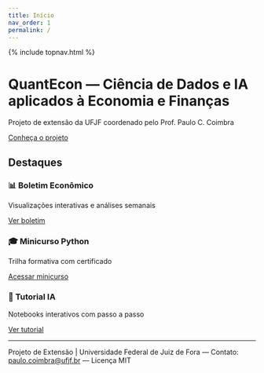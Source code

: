 ```yaml
---
title: Início
nav_order: 1
permalink: /
---
```


<!-- ==================  CSS inline: sidebar 200px + FULL-WIDTH  ================== -->
<style>
  :root { --sidebar-w: 200px; }

  /* Sidebar com 200px e conteúdo deslocado (desktop) */
  @media (min-width: 66rem){
    .side-bar{ width: var(--sidebar-w); }
    .main, .main-content-wrap{ margin-left: var(--sidebar-w); }
  }

  /* Conteúdo SEM limite de largura SEMPRE (full-width),
     mas você pode trocar por 1200px se preferir limitar:
     .main-content{ max-width: 1200px !important; } */
  .main-content{ max-width: none !important; }
  .main-content, .main-content-wrap, .main{ width: auto; }

  /* Transições suaves */
  .side-bar, .main, .main-content-wrap{ transition: margin-left .2s ease, transform .2s ease; }

  /* Estado recolhido: sidebar sai e o conteúdo ocupa TUDO (sem recuo) */
  body.jtd-collapsed .side-bar{ transform: translateX(-100%); }
  body.jtd-collapsed .main, 
  body.jtd-collapsed .main-content-wrap{ margin-left: 0 !important; }

  /* Botão ☰ fixo e discreto (mostrado só em telas largas) */
  #jtd-toggle{
    position: fixed; top: .75rem; left: .75rem; z-index: 9999;
    width: 2.1rem; height: 2.1rem; padding: 0;
    display: none; align-items: center; justify-content: center;
    border: 1px solid var(--color-border, #3a3a3a);
    background: var(--color-canvas, #111);
    color: var(--color-fg-default, #fff);
    border-radius: .375rem; cursor: pointer; line-height: 1;
  }
  @media (min-width: 66rem){ #jtd-toggle{ display: inline-flex; } }
  /* Quando a sidebar está aberta, empurra o botão para a direita da sidebar */
  @media (min-width: 66rem){
    body:not(.jtd-collapsed) #jtd-toggle{ left: calc(var(--sidebar-w) + .75rem); }
  }
</style>

<!-- ==================  Botão ☰ no DOM  ================== -->
<button id="jtd-toggle" aria-label="Alternar barra lateral">☰</button>

{% include topnav.html %}

<div class="qe-hero">
  <h1>QuantEcon — Ciência de Dados e IA aplicados à Economia e Finanças</h1>
  <p>Projeto de extensão da UFJF coordenado pelo Prof. Paulo C. Coimbra</p>
  <p><a class="btn btn-primary" href="{{ '/sobre/' | relative_url }}">Conheça o projeto</a></p>
</div>

## Destaques

<div class="qe-cards">
  <div class="qe-card">
    <h3>📊 Boletim Econômico</h3>
    <p>Visualizações interativas e análises semanais</p>
    <p><a class="btn" href="{{ '/boletim/' | relative_url }}">Ver boletim</a></p>
  </div>
  <div class="qe-card">
    <h3>🎓 Minicurso Python</h3>
    <p>Trilha formativa com certificado</p>
    <p><a class="btn" href="{{ '/minicurso/' | relative_url }}">Acessar minicurso</a></p>
  </div>
  <div class="qe-card">
    <h3>🧪 Tutorial IA</h3>
    <p>Notebooks interativos com passo a passo</p>
    <p><a class="btn" href="{{ '/tutorial/' | relative_url }}">Ver tutorial</a></p>
  </div>
</div>

---

<p class="qe-footer">
  Projeto de Extensão | Universidade Federal de Juiz de Fora — 
  Contato: <a href="mailto:paulo.coimbra@ufjf.br">paulo.coimbra@ufjf.br</a> — Licença MIT
</p>

<!-- ==================  JS inline: toggle e preferência  ================== -->
<script>
(function(){
  var KEY = 'jtd-collapsed::{{ site.baseurl }}';

  // Restaura preferência
  if (localStorage.getItem(KEY) === 'true') {
    document.body.classList.add('jtd-collapsed');
  }

  var btn = document.getElementById('jtd-toggle');
  if (!btn) return;

  btn.addEventListener('click', function(){
    document.body.classList.toggle('jtd-collapsed');
    localStorage.setItem(KEY, document.body.classList.contains('jtd-collapsed'));
  });
})();
</script>
